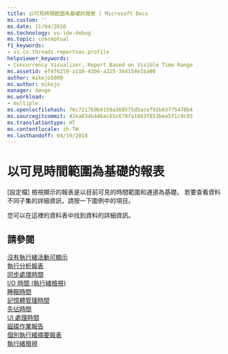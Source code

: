 ```yaml
---
title: 以可見時間範圍為基礎的報表 | Microsoft Docs
ms.custom: ''
ms.date: 11/04/2016
ms.technology: vs-ide-debug
ms.topic: conceptual
f1_keywords:
- vs.cv.threads.reportnav.profile
helpviewer_keywords:
- Concurrency Visualizer, Report Based on Visible Time Range
ms.assetid: ef4f6259-a110-43b6-a325-364154e1ba00
author: mikejo5000
ms.author: mikejo
manager: douge
ms.workload:
- multiple
ms.openlocfilehash: 76c7217b9b4159a368575d5acef92b03775478b4
ms.sourcegitcommit: 42ea834b446ac65c679fa1043f853bea5f1c9c95
ms.translationtype: HT
ms.contentlocale: zh-TW
ms.lasthandoff: 04/19/2018
---
```

# <a name="report-based-on-visible-time-range"></a>以可見時間範圍為基礎的報表
[設定檔] 檢視顯示的報表是以目前可見的時間範圍和通道為基礎。 若要查看資料不同子集的詳細資訊，請按一下圖例中的項目。  
  
 您可以在這裡的資料表中找到資料的詳細資訊。  
  
## <a name="see-also"></a>請參閱  
 [沒有執行緒活動可顯示](../profiling/no-thread-activity-to-show-threads-view.md)   
 [執行分析報表](../profiling/execution-profile-report.md)   
 [同步處理時間](../profiling/synchronization-time.md)   
 [I/O 時間 (執行緒檢視)](../profiling/i-o-time-threads-view.md)   
 [睡眠時間](../profiling/sleep-time.md)   
 [記憶體管理時間](../profiling/memory-management-time.md)   
 [先佔時間](../profiling/preemption-time.md)   
 [UI 處理時間](../profiling/ui-processing-time.md)   
 [磁碟作業報告](../profiling/disk-operations-report-threads-view.md)   
 [個別執行緒摘要報表](../profiling/per-thread-summary-report.md)   
 [執行緒檢視](../profiling/threads-view-parallel-performance.md)